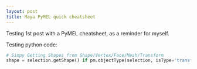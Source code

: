 ```yaml
---
layout: post
title: Maya PyMEL quick cheatsheet
---
```


Testing 1st post with a PyMEL cheatsheet, as a reminder for myself.

Testing python code:
```python
# Simpy Getting Shapes from Shape/Vertex/Face/Mesh/Transform
shape = selection.getShape() if pm.objectType(selection, isType='transform') else pm.PyNode(selection)
```

